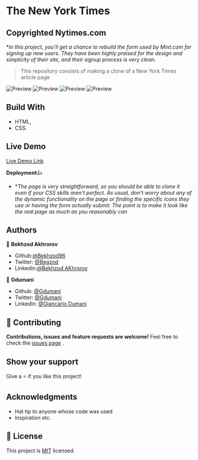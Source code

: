 # The New York Times

## Copyrighted Nytimes.com

\*_In this project, you’ll get a chance to rebuild the form used by Mint.com for signing up new users. They have been highly praised for the design and simplicity of their site, and their signup process is very clean._

> This repository consists of making a clone of a New York Times article page

![Preview](https://rawcdn.githack.com/Bekhzod96/theNewYorkTimes/f9a4cc0ba5de172fca9eeb6fddb501f4fa2367c6/img/01.png)
![Preview](https://rawcdn.githack.com/Bekhzod96/theNewYorkTimes/f9a4cc0ba5de172fca9eeb6fddb501f4fa2367c6/img/02.png)
![Preview](https://rawcdn.githack.com/Bekhzod96/theNewYorkTimes/f9a4cc0ba5de172fca9eeb6fddb501f4fa2367c6/img/03.png)
![Preview](https://github.com/Bekhzod96/theNewYorkTimes/blob/feature/img/04.png)

## Build With

- HTML,
- CSS.

## Live Demo

[Live Demo Link](https://rawcdn.githack.com/Bekhzod96/theNewYorkTimes/d0581f55130b649d722e5d565545eb50594e5366/index.html)

**Deployment**:+1:

- \*_The page is very straightforward, so you should be able to clone it even if your CSS skills aren’t perfect. As usual, don’t worry about any of the dynamic functionality on the page or finding the specific icons they use or having the form actually submit. The point is to make it look like the real page as much as you reasonably can_

## Authors

👤 **Bekhzod Akhrorov**

- Github:[@Bekhzod96](https://github.com/Bekhzod96)
- Twitter: [ @Begzod](https://twitter.com/25d47e8987f740b)
- Linkedin:[@Bekhzod AKhrorov](https://www.linkedin.com/in/bekhzod-akhrorov-b24232113/)

👤 **Gdumani**

- Github: [@Gdumani](https://github.com/gdumani)
- Twitter: [@Gdumani](https://twitter.com/gdumani1)
- Linkedin: [@Giancarlo Dumani](https://www.linkedin.com/in/giancarlo-dumani-a7364a1a1/)

## 🤝 Contributing

**Contributions, issues and feature requests are welcome!**
Feel free to check the [issues page](https://github.com/Bekhzod96/MintSignUp/blob/feature-1/index.html) .

## Show your support

Give a ⭐️ if you like this project!

## Acknowledgments

- Hat tip to anyone whose code was used
- Inspiration etc.

## 📝 License

This project is [MIT](lic.url) licensed.
